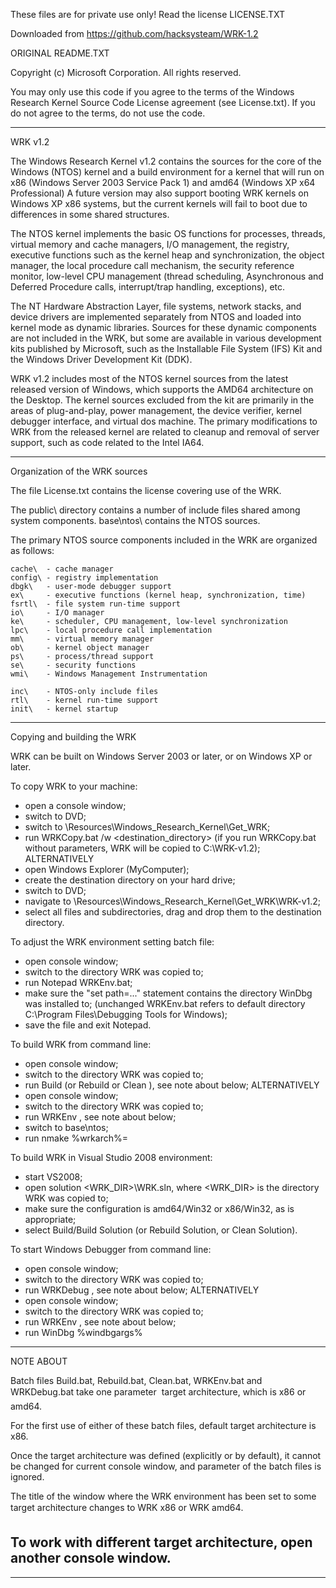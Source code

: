 These files are for private use only!
Read the license LICENSE.TXT

Downloaded from https://github.com/hacksysteam/WRK-1.2

ORIGINAL README.TXT


Copyright (c) Microsoft Corporation. All rights reserved. 

You may only use this code if you agree to the terms of
the Windows Research Kernel Source Code License agreement
(see License.txt).  If you do not agree to the terms, do not use the code.

***

WRK v1.2

The Windows Research Kernel v1.2 contains the sources for the core of
the Windows (NTOS) kernel and a build environment for a kernel that will run on
    x86     (Windows Server 2003 Service Pack 1) and
    amd64   (Windows XP x64 Professional)
A future version may also support booting WRK kernels on Windows XP x86 systems,
but the current kernels will fail to boot due to differences in some shared 
structures.

The NTOS kernel implements the basic OS functions
for processes, threads, virtual memory and cache managers, I/O management,
the registry, executive functions such as the kernel heap and synchronization,
the object manager, the local procedure call mechanism, the security reference
monitor, low-level CPU management (thread scheduling, Asynchronous and Deferred
Procedure calls, interrupt/trap handling, exceptions), etc.

The NT Hardware Abstraction Layer, file systems, network stacks, and device
drivers are implemented separately from NTOS and loaded into kernel mode
as dynamic libraries.  Sources for these dynamic components are not included
in the WRK, but some are available in various development kits published
by Microsoft, such as the Installable File System (IFS) Kit and the
Windows Driver Development Kit (DDK).

WRK v1.2 includes most of the NTOS kernel sources from the latest released
version of Windows, which supports the AMD64 architecture on the Desktop.
The kernel sources excluded from the kit are primarily in the areas of
plug-and-play, power management, the device verifier, kernel debugger
interface, and virtual dos machine.  The primary modifications to WRK
from the released kernel are related to cleanup and removal of server
support, such as code related to the Intel IA64.

***

Organization of the WRK sources

The file License.txt contains the license covering use of the WRK.

The public\ directory contains a number of include files shared among system
components.  base\ntos\ contains the NTOS sources.

The primary NTOS source components included in the WRK are organized as follows:

    cache\  - cache manager
    config\ - registry implementation
    dbgk\   - user-mode debugger support
    ex\     - executive functions (kernel heap, synchronization, time)
    fsrtl\  - file system run-time support
    io\     - I/O manager
    ke\     - scheduler, CPU management, low-level synchronization
    lpc\    - local procedure call implementation
    mm\     - virtual memory manager
    ob\     - kernel object manager
    ps\     - process/thread support
    se\     - security functions
    wmi\    - Windows Management Instrumentation

    inc\    - NTOS-only include files
    rtl\    - kernel run-time support
    init\   - kernel startup

***

Copying and building the WRK

WRK can be built on Windows Server 2003 or later, or on Windows XP or later.

To copy WRK to your machine: 
- open a console window; 
- switch to DVD;
- switch to \Resources\Windows_Research_Kernel\Get_WRK\;
- run WRKCopy.bat /w <destination_directory>
  (if you run WRKCopy.bat without parameters, WRK will be copied to C:\WRK-v1.2\);
ALTERNATIVELY
- open Windows Explorer (MyComputer);
- create the destination directory on your hard drive;
- switch to DVD;
- navigate to \Resources\Windows_Research_Kernel\Get_WRK\WRK-v1.2\;
- select all files and subdirectories, drag and drop them to the destination 
  directory.

To adjust the WRK environment setting batch file:
- open console window;
- switch to the directory WRK was copied to;
- run Notepad WRKEnv.bat;
- make sure the "set path=..." statement contains the directory WinDbg was 
  installed to; (unchanged WRKEnv.bat refers to default directory 
  C:\Program Files\Debugging Tools for Windows);
- save the file and exit Notepad. 

To build WRK from command line:
- open console window;
- switch to the directory WRK was copied to;
- run Build <arch> (or Rebuild <arch> or Clean <arch>), see note about <arch> 
  below;
ALTERNATIVELY
- open console window;
- switch to the directory WRK was copied to;
- run WRKEnv <arch>, see note about <arch> below;
- switch to base\ntos;
- run nmake %wrkarch%= 

To build WRK in Visual Studio 2008 environment:
- start VS2008;
- open solution <WRK_DIR>\WRK.sln, where <WRK_DIR> is the directory WRK was 
  copied to;
- make sure the configuration is amd64/Win32 or x86/Win32, as is appropriate;
- select Build/Build Solution (or Rebuild Solution, or Clean Solution). 

To start Windows Debugger from command line:
- open console window;
- switch to the directory WRK was copied to;
- run WRKDebug <arch>, see note about <arch> below;
ALTERNATIVELY
- open console window;
- switch to the directory WRK was copied to;
- run WRKEnv <arch>, see note about <arch> below;
- run WinDbg %windbgargs% 
 
-----------------------------------------------------------------------------
NOTE ABOUT <ARCH>

Batch files Build.bat, Rebuild.bat, Clean.bat, WRKEnv.bat and WRKDebug.bat 
take one parameter  target architecture, which is x86 or amd64.
 
For the first use of either of these batch files, default target architecture 
is x86.
 
Once the target architecture was defined (explicitly or by default), it 
cannot be changed for current console window, and <arch> parameter of the 
batch files is ignored.

The title of the window where the WRK environment has been set to some target 
architecture changes to WRK x86 or WRK amd64.

To work with different target architecture, open another console window. 
-----------------------------------------------------------------------------

***

